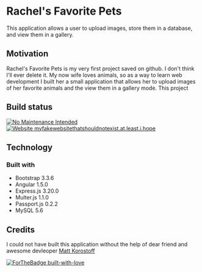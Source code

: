 # Rachel's Favorite Pets

This application allows a user to upload images, store them in a database, and view them in a gallery. 

## Motivation

Rachel's Favorite Pets is my very first project saved on github. I don't think I'll ever delete it. My now wife loves animals, so as a way to learn web development I built her a small application that allows her to upload images of her favorite animals and the view them in a gallery mode. This project

## Build status

[![No Maintenance Intended](http://unmaintained.tech/badge.svg)](http://unmaintained.tech/)
[![Website myfakewebsitethatshouldnotexist.at.least.i.hope](https://img.shields.io/website-up-down-green-red/http/myfakewebsitethatshouldnotexist.at.least.i.hope.svg)](http://myfakewebsitethatshouldnotexist.at.least.i.hope/)


## Technology

### Built with
  * Bootstrap 3.3.6   
  * Angular 1.5.0
  * Express.js 3.20.0
  * Multer.js 1.1.0
  * Passport.js 0.2.2
  * MySQL 5.6

## Credits

I could not have built this application without the help of dear friend and awesome devleoper [Matt Korostoff](https://github.com/MKorostoff)

[![ForTheBadge built-with-love](http://ForTheBadge.com/images/badges/built-with-love.svg)](https://GitHub.com/Naereen/)

